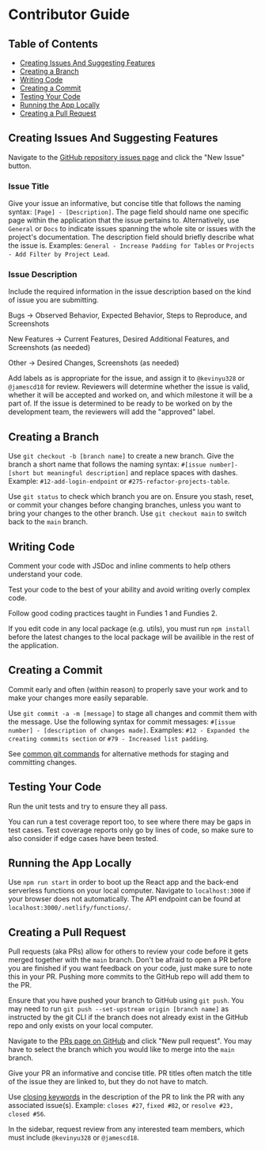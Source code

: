 # Contributor Guide

## Table of Contents

- [Creating Issues And Suggesting Features](https://github.com/Northeastern-Electric-Racing/PM-Dashboard-v2/blob/main/docs/ContributorGuide.md#creating-issues-and-suggesting-features)
- [Creating a Branch](https://github.com/Northeastern-Electric-Racing/PM-Dashboard-v2/blob/main/docs/ContributorGuide.md#creating-a-branch)
- [Writing Code](https://github.com/Northeastern-Electric-Racing/PM-Dashboard-v2/blob/main/docs/ContributorGuide.md#writing-code)
- [Creating a Commit](https://github.com/Northeastern-Electric-Racing/PM-Dashboard-v2/blob/main/docs/ContributorGuide.md#creating-a-commit)
- [Testing Your Code](https://github.com/Northeastern-Electric-Racing/PM-Dashboard-v2/blob/main/docs/ContributorGuide.md#testing-your-code)
- [Running the App Locally](https://github.com/Northeastern-Electric-Racing/PM-Dashboard-v2/blob/main/docs/ContributorGuide.md#running-the-app-locally)
- [Creating a Pull Request](https://github.com/Northeastern-Electric-Racing/PM-Dashboard-v2/blob/main/docs/ContributorGuide.md#creating-a-pull-request)

## Creating Issues And Suggesting Features

Navigate to the [GitHub repository issues page](https://github.com/Northeastern-Electric-Racing/PM-Dashboard-v2/issues) and click the "New Issue" button.

### Issue Title

Give your issue an informative, but concise title that follows the naming syntax: `[Page] - [Description]`.
The page field should name one specific page within the application that the issue pertains to.
Alternatively, use `General` or `Docs` to indicate issues spanning the whole site or issues with the project's documentation.
The description field should briefly describe what the issue is.
Examples: `General - Increase Padding for Tables` or `Projects - Add Filter by Project Lead`.

### Issue Description

Include the required information in the issue description based on the kind of issue you are submitting.

Bugs -> Observed Behavior, Expected Behavior, Steps to Reproduce, and Screenshots

New Features -> Current Features, Desired Additional Features, and Screenshots (as needed)

Other -> Desired Changes, Screenshots (as needed)

Add labels as is appropriate for the issue, and assign it to `@kevinyu328` or `@jamescd18` for review.
Reviewers will determine whether the issue is valid, whether it will be accepted and worked on, and which milestone it will be a part of.
If the issue is determined to be ready to be worked on by the development team, the reviewers will add the "approved" label.

## Creating a Branch

Use `git checkout -b [branch name]` to create a new branch.
Give the branch a short name that follows the naming syntax: `#[issue number]-[short but meaningful description]` and replace spaces with dashes.
Example: `#12-add-login-endpoint` or `#275-refactor-projects-table`.

Use `git status` to check which branch you are on.
Ensure you stash, reset, or commit your changes before changing branches, unless you want to bring your changes to the other branch.
Use `git checkout main` to switch back to the `main` branch.

## Writing Code

Comment your code with JSDoc and inline comments to help others understand your code.

Test your code to the best of your ability and avoid writing overly complex code.

Follow good coding practices taught in Fundies 1 and Fundies 2.

If you edit code in any local package (e.g. utils), you must run `npm install` before the latest changes to the local package will be availible in the rest of the application.

## Creating a Commit

Commit early and often (within reason) to properly save your work and to make your changes more easily separable.

Use `git commit -a -m [message]` to stage all changes and commit them with the message.
Use the following syntax for commit messages: `#[issue number] - [description of changes made]`.
Examples: `#12 - Expanded the creating commmits section` or `#79 - Increased list padding`.

See [common git commands](https://github.com/Northeastern-Electric-Racing/PM-Dashboard-v2#onboarding) for alternative methods for staging and committing changes.

## Testing Your Code

Run the unit tests and try to ensure they all pass.

You can run a test coverage report too, to see where there may be gaps in test cases.
Test coverage reports only go by lines of code, so make sure to also consider if edge cases have been tested.

## Running the App Locally

Use `npm run start` in order to boot up the React app and the back-end serverless functions on your local computer.
Navigate to `localhost:3000` if your browser does not automatically.
The API endpoint can be found at `localhost:3000/.netlify/functions/`.

## Creating a Pull Request

Pull requests (aka PRs) allow for others to review your code before it gets merged together with the `main` branch.
Don't be afraid to open a PR before you are finished if you want feedback on your code, just make sure to note this in your PR.
Pushing more commits to the GitHub repo will add them to the PR.

Ensure that you have pushed your branch to GitHub using `git push`.
You may need to run `git push --set-upstream origin [branch name]` as instructed by the git CLI if the branch does not already exist in the GitHub repo and only exists on your local computer.

Navigate to the [PRs page on GitHub](https://github.com/Northeastern-Electric-Racing/PM-Dashboard-v2/pulls) and click "New pull request".
You may have to select the branch which you would like to merge into the `main` branch.

Give your PR an informative and concise title.
PR titles often match the title of the issue they are linked to, but they do not have to match.

Use [closing keywords](https://docs.github.com/en/github/managing-your-work-on-github/linking-a-pull-request-to-an-issue) in the description of the PR to link the PR with any associated issue(s).
Example: `closes #27`, `fixed #82`, or `resolve #23, closed #56`.

In the sidebar, request review from any interested team members, which must include `@kevinyu328` or `@jamescd18`.
